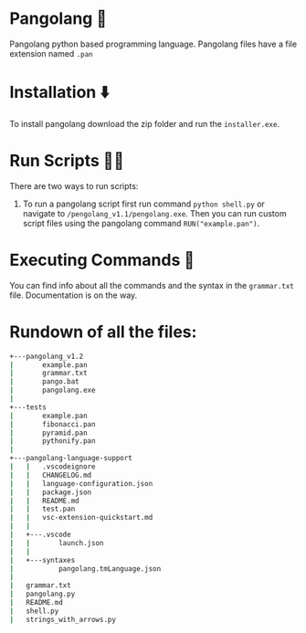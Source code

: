 # Pangolang 🦔
Pangolang python based programming language. Pangolang files have a file extension named `.pan`

# Installation ⬇️
To install pangolang download the zip folder and run the `installer.exe`.

# Run Scripts 🏃‍♂️
There are two ways to run scripts:
1. To run a pangolang script first run command `python shell.py` or navigate to `/pengolang_v1.1/pengolang.exe`. Then you can run custom script files using the pangolang command `RUN("example.pan")`.

# Executing Commands 📝
You can find info about all the commands and the syntax in the `grammar.txt` file. Documentation is on the way.

# Rundown of all the files:
```bash
+---pangolang_v1.2
|       example.pan
|       grammar.txt
|       pango.bat
|       pangolang.exe
|
+---tests
|       example.pan
|       fibonacci.pan
|       pyramid.pan
|       pythonify.pan
|
+---pangolang-language-support
|   |   .vscodeignore
|   |   CHANGELOG.md
|   |   language-configuration.json
|   |   package.json
|   |   README.md
|   |   test.pan
|   |   vsc-extension-quickstart.md
|   |
|   +---.vscode
|   |       launch.json
|   |
|   +---syntaxes
|           pangolang.tmLanguage.json
|
|   grammar.txt
|   pangolang.py
|   README.md
|   shell.py
|   strings_with_arrows.py
```